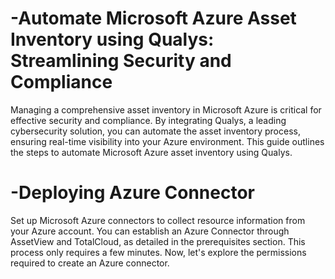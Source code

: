 # -Automate Microsoft Azure Asset Inventory using Qualys: Streamlining Security and Compliance

Managing a comprehensive asset inventory in Microsoft Azure is critical for effective security and compliance. By integrating Qualys, a leading cybersecurity solution, you can automate the asset inventory process, ensuring real-time visibility into your Azure environment. This guide outlines the steps to automate Microsoft Azure asset inventory using Qualys.

# -Deploying Azure Connector

Set up Microsoft Azure connectors to collect resource information from your Azure account. You can establish an Azure Connector through AssetView and TotalCloud, as detailed in the prerequisites section. This process only requires a few minutes. Now, let's explore the permissions required to create an Azure connector.
